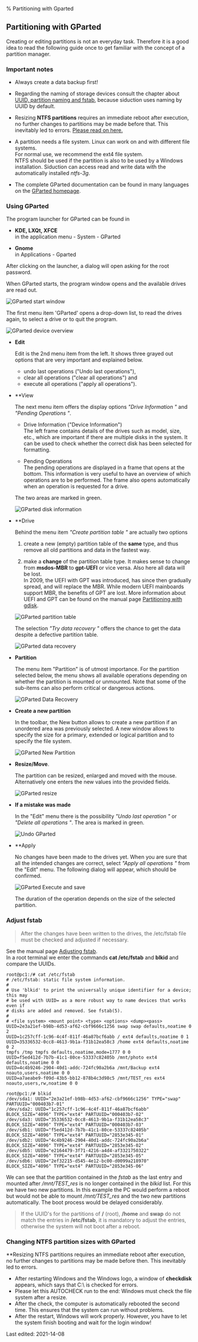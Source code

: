 % Partitioning with Gparted

## Partitioning with GParted

Creating or editing partitions is not an everyday task. Therefore it is a good idea to read the following guide once to get familiar with the concept of a partition manager.

### Important notes

+ Always create a data backup first!  

+ Regarding the naming of storage devices consult the chapter about [UUID, partition naming and fstab](0311-part-uuid_en.md#uuid---naming-of-block-devices), because siduction uses naming by UUID by default.

+ Resizing **NTFS partitions** requires an immediate reboot after execution, no further changes to partitions may be made before that. This inevitably led to errors.
[Please read on here.](0312-part-gparted_en.md#ntfs-partition-sizes-with-gparted-change)

+ A partition needs a file system. Linux can work on and with different file systems.  
  For normal use, we recommend the ext4 file system.  
  NTFS should be used if the partition is also to be used by a Windows installation. Siduction can access read and write data with the automatically installed *ntfs-3g*.  

+ The complete GParted documentation can be found in many languages on the [GParted homepage](https://gparted.org/documentation.php).

### Using GParted

The program launcher for GParted can be found in

+ **KDE, LXQt, XFCE**  
in the application menu - System - GParted

+ **Gnome**  
in Applications - Gparted

After clicking on the launcher, a dialog will open asking for the root password.

When GParted starts, the program window opens and the available drives are read out.

![GParted start window](./images/gparted/gparted00-en.png)

The first menu item 'GParted' opens a drop-down list, to read the drives again, to select a drive or to quit the program.

![GParted device overview](./images/gparted/gparted01-en.png)

+ **Edit**

    Edit is the 2nd menu item from the left. It shows three grayed out options that are very important and explained below.  
    + undo last operations ("Undo last operations"),  
    + clear all operations ("clear all operations") and  
    + execute all operations ("apply all operations").

+ **View

    The next menu item offers the display options *"Drive Information "* and *"Pending Operations "*.

  + Drive Information ("Device Information")  
    The left frame contains details of the drives such as model, size, etc., which are important if there are multiple disks in the system. It can be used to check whether the correct disk has been selected for formatting.

  + Pending Operations  
    The pending operations are displayed in a frame that opens at the bottom. This information is very useful to have an overview of which operations are to be performed. The frame also opens automatically when an operation is requested for a drive.

  The two areas are marked in green.

    ![GParted disk information](./images/gparted/gparted02-en.png)

+ **Drive

  Behind the menu item *"Create partition table "* are actually two options

  1. create a new (empty) partition table of the **same** type, and thus remove all old partitions and data in the fastest way.

  2. make a **change** of the partition table type. It makes sense to change from **msdos-MBR** to **gpt-UEFI** or vice versa. Also here all data will be lost.  
    In 2009, the UEFI with GPT was introduced, has since then gradually spread, and will replace the MBR. While modern UEFI mainboards support MBR, the benefits of GPT are lost.     More information about UEFI and GPT can be found on the manual page [Partitioning with gdisk](part-gdisk_en.md#partitioning-with-gdisk).

  ![GParted partition table](./images/gparted/gparted03-en.png)

  The selection *"Try data recovery "* offers the chance to get the data despite a defective partition table.

  ![GParted data recovery](./images/gparted/gparted04-en.png)

+ **Partition**

  The menu item "Partition" is of utmost importance. For the partition selected below, the menu shows all available operations depending on whether the partition is mounted or unmounted.  Note that some of the sub-items can also perform critical or dangerous actions.

  ![GParted Data Recovery](./images/gparted/gparted07-en.png)

+ **Create a new partition**

  In the toolbar, the New button allows to create a new partition if an unordered area was previously selected. A new window allows to specify the size for a primary, extended or logical partition and to specify the file system.

  ![GParted New Partition](./images/gparted/gparted05-en.png)

+ **Resize/Move**.

  The partition can be resized, enlarged and moved with the mouse. Alternatively one enters the new values into the provided fields.

  ![GParted resize](./images/gparted/gparted08-en.png)

+ **If a mistake was made**

  In the "Edit" menu there is the possibility *"Undo last operation "* or *"Delete all operations "*. The area is marked in green.

  ![Undo GParted](./images/gparted/gparted06-en.png)

+ **Apply

  No changes have been made to the drives yet. When you are sure that all the intended changes are correct, select *"Apply all operations "* from the "Edit" menu. The following dialog will appear, which should be confirmed.

  ![GParted Execute and save](./images/gparted/gparted09-en.png)

  The duration of the operation depends on the size of the selected partition.

### Adjust fstab

> After the changes have been written to the drives, the /etc/fstab file must be checked and adjusted if necessary.


See the manual page [Adjusting fstab](0311-part-uuid_en.md#the-fstab).  
In a root terminal we enter the commands **cat /etc/fstab** and **blkid** and compare the UUIDs.

~~~
root@pc1:/# cat /etc/fstab
# /etc/fstab: static file system information.
#
# Use 'blkid' to print the universally unique identifier for a device; this may
# be used with UUID= as a more robust way to name devices that works even if
# disks are added and removed. See fstab(5).
#
# <file system> <mount point> <type> <options> <dump><pass>
UUID=2e3a21ef-b98b-4d53-af62-cbf9666c1256 swap swap defaults,noatime 0 2
UUID=1c257cff-1c96-4c4f-811f-46a87bcf6abb / ext4 defaults,noatime 0 1
UUID=35336532-0cc8-4613-9b1a-f31b12ea58c3 /home ext4 defaults,noatime 0 2
tmpfs /tmp tmpfs defaults,noatime,mode=1777 0 0
UUID=f5ed412d-7b7b-41c1-80ce-53337c82405b /mnt/photo ext4 defaults,noatime 0 0
UUID=4c4b9246-2904-40d1-addc-724fc90a2b6a /mnt/Backup ext4 noauto,users,noatime 0 0
UUID=a7aeabe9-f09d-43b5-bb12-878b4c3d98c5 /mnt/TEST_res ext4 noauto,users,rw,noatime 0 0
~~~

~~~
root@pc1:/# blkid
/dev/sda1: UUID="2e3a21ef-b98b-4d53-af62-cbf9666c1256" TYPE="swap" PARTUUID="000403b7-01"
/dev/sda2: UUID="1c257cff-1c96-4c4f-811f-46a87bcf6abb" BLOCK_SIZE="4096" TYPE="ext4" PARTUUID="000403b7-02"
/dev/sda3: UUID="35336532-0cc8-4613-9b1a-f31b12ea58c3" BLOCK_SIZE="4096" TYPE="ext4" PARTUUID="000403b7-03"
/dev/sdb1: UUID="f5ed412d-7b7b-41c1-80ce-53337c82405b" BLOCK_SIZE="4096" TYPE="ext4" PARTUUID="2853e345-01"
/dev/sdb2: UUID="4c4b9246-2904-40d1-addc-724fc90a2b6a" BLOCK_SIZE="4096" TYPE="ext4" PARTUUID="2853e345-02"
/dev/sdb5: UUID="e2164479-3f71-4216-a4d4-af3321750322" BLOCK_SIZE="4096" TYPE="ext4" PARTUUID="2853e345-05"
/dev/sdb6: UUID="2ef32215-d545-4e12-bc00-d0099a218970" BLOCK_SIZE="4096" TYPE="ext4" PARTUUID="2853e345-06"
~~~

We can see that the partition contained in the *fstab* as the last entry and mounted after */mnt/TEST_res* is no longer contained in the *blkid* list. For this we have two new partitions. In this example the PC would perform a reboot but would not be able to mount */mnt/TEST_res* and the two new partitions automatically. The boot process would be delayed considerably.

> If the UUID's for the partitions of **/** (root), **/home** and **swap** do not match the entries in **/etc/fstab**, it is mandatory to adjust the entries, otherwise the system will not boot after a reboot.

### Changing NTFS partition sizes with GParted

**Resizing NTFS partitions requires an immediate reboot after execution, no further changes to partitions may be made before then. This inevitably led to errors.

* After restarting Windows and the Windows logo, a window of **checkdisk** appears, which says that C:\\ is checked for errors.
* Please let this AUTOCHECK run to the end: Windows must check the file system after a resize.
* After the check, the computer is automatically rebooted the second time. This ensures that the system can run without problems.
* After the restart, Windows will work properly. However, you have to let the system finish booting and wait for the login window!

<div id="rev">Last edited: 2021-14-08</div>
